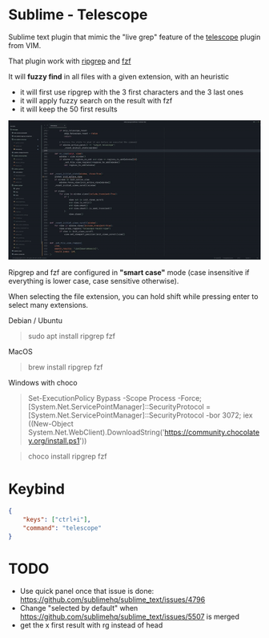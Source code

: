 # Sublime - Telescope
Sublime text plugin that mimic the "live grep" feature of the [telescope](https://github.com/nvim-telescope/telescope.nvim) plugin from VIM.

That plugin work with [ripgrep](https://github.com/BurntSushi/ripgrep) and [fzf](https://github.com/junegunn/fzf)

It will **fuzzy find** in all files with a given extension, with an heuristic
- it will first use ripgrep with the 3 first characters and the 3 last ones
- it will apply fuzzy search on the result with fzf
- it will keep the 50 first results

<p align="center">
  <img src="img/demo.gif">
</p>

Ripgrep and fzf are configured in **"smart case"** mode (case insensitive if everything is lower case, case sensitive otherwise).

When selecting the file extension, you can hold shift while pressing enter to select many extensions.

Debian / Ubuntu
> sudo apt install ripgrep fzf

MacOS
> brew install ripgrep fzf

Windows with choco
>  Set-ExecutionPolicy Bypass -Scope Process -Force; [System.Net.ServicePointManager]::SecurityProtocol = [System.Net.ServicePointManager]::SecurityProtocol -bor 3072; iex ((New-Object System.Net.WebClient).DownloadString('https://community.chocolatey.org/install.ps1'))

> choco install ripgrep fzf

# Keybind
```json
{
    "keys": ["ctrl+i"],
    "command": "telescope"
}
```

# TODO
- Use quick panel once that issue is done: https://github.com/sublimehq/sublime_text/issues/4796
- Change "selected by default" when https://github.com/sublimehq/sublime_text/issues/5507 is merged
- get the x first result with rg instead of head
